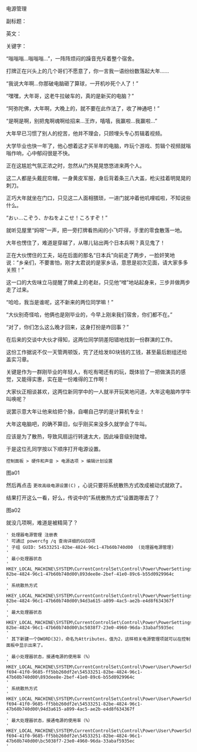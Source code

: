 电源管理

副标题：

英文：

关键字：



“嗡嗡嗡...嗡嗡嗡...”，一阵阵烦闷的躁音充斥着整个宿舍。

打牌正在兴头上的几个哥们不愿意了，你一言我一语纷纷数落起大年......



“我说大年啊...你那破电脑砸了算球，一开机吵死个人了！”

“嘿嘿，大年哥，这老牛拉破车的，真的是新买的电脑？”

“阿弥陀佛，大年啊，大晚上的，就不要在此作法了，收了神通吧！”

“是啊是啊，别把鬼啊魂啊给招来...王炸，嘻嘻，我赢啦...我赢啦...”



大年早已习惯了别人的挖苦，他并不理会，只顾埋头专心剪辑着视频。

大学毕业也快一年了，他心想着这才买半年的电脑，咋玩个游戏、剪辑个视频就嗡嗡作响，心中郁闷很是不快。



正在这尴尬气氛正浓之时，忽然从门外晃晃悠悠进来两个人。

这二人都是头戴屁帘帽，一身黄皮军服，身后背着条三八大盖，枪尖挂着明晃晃的刺刀。



正巧大年就坐在门口，只见这二人面相猥琐，一进门就冲着他叽哩呱啦，不知说些什么。

“おぃ…こぞう、かねをよこせ！ころすぞ！”

就听见屋里“妈呀”一声，把一旁打牌看热闹的小飞吓得，手里的零食散落一地。

大年也愣住了，难道是穿越了，从哪儿钻出两个日本兵啊？真见鬼了！



正在大伙愣住的工夫，站在后面的那名“日本兵”向前走了两步，一脸奸笑地说：“乡亲们，不要害怕，刚才太君说的是家乡话，意思是初次见面，请大家多多关照！”

这一口的大佐味立马提醒了牌桌上的老赵，只见他“噌”地站起身来，三步并做两步走了过来。



“哈哈，我当是谁呢，这不新来的两位同学嘛！”

“大伙别奇怪哈，他俩也是刚毕业的，今早上刚来我们宿舍，你们都不在。”

“对了，你们怎么这么晚才回来，这身打扮是咋回事？”



在后来的交谈中大伙才得知，这两位同学阴差阳错地找到一份群演的工作。

这份工作据说不仅一天管两顿饭，完了还给发80块钱的工钱，甚至最后剧组还给盖实习章。

关键是作为一群刚毕业的年轻人，有吃有喝还有的玩，既体验了一把做演员的感觉，又能得实惠，实在是一份难得的工作啊！



大家伙正相谈甚欢，这两位新同学中的一人就半开玩笑地问道，大年这电脑咋学牛叫唤呢？

说罢示意大年让他来给把个脉，自嘲自己学的是计算机专业！



大年这电脑吧，的确不算旧，似乎刚买来没多久就学会了牛叫。

应该是为了散热，导致风扇运行转速太大，因此噪音级别陡增。

于是这位孔同学按以下顺序打开电源设置。

```
控制面板 > 硬件和声音 > 电源选项 > 编辑计划设置
```

图a01



然后再点击 `更改高级电源设置(C)` ，心说只要将系统散热方式改成被动式就欧了。

结果打开这么一看，好么，传说中的“系统散热方式”设置跑哪去了？

图a02



就没几项啊，难道是被精简了？







```
' 处理器电源管理 注册表
' 可通过 powercfg /q 查询详细的GUID项
' 子组 GUID: 54533251-82be-4824-96c1-47b60b740d00  (处理器电源管理)
'
' 最小处理器状态
' HKEY_LOCAL_MACHINE\SYSTEM\CurrentControlSet\Control\Power\PowerSettings\54533251-82be-4824-96c1-47b60b740d00\893dee8e-2bef-41e0-89c6-b55d0929964c
'
' 系统散热方式
' HKEY_LOCAL_MACHINE\SYSTEM\CurrentControlSet\Control\Power\PowerSettings\54533251-82be-4824-96c1-47b60b740d00\94d3a615-a899-4ac5-ae2b-e4d8f634367f
'
' 最大处理器状态
' HKEY_LOCAL_MACHINE\SYSTEM\CurrentControlSet\Control\Power\PowerSettings\54533251-82be-4824-96c1-47b60b740d00\bc5038f7-23e0-4960-96da-33abaf5935ec
'
' 其下新建一个DWORD(32)，命名为Attributes，值为2，这样相关电源管理项就可以在控制面板中显示出来了。

```







```
' 最小处理器状态，接通电源的使用率（%）
'  HKEY_LOCAL_MACHINE\SYSTEM\CurrentControlSet\Control\Power\User\PowerSchemes\381b4222-f694-41f0-9685-ff5bb260df2e\54533251-82be-4824-96c1-47b60b740d00\893dee8e-2bef-41e0-89c6-b55d0929964c
'
' 系统散热方式
'  HKEY_LOCAL_MACHINE\SYSTEM\CurrentControlSet\Control\Power\User\PowerSchemes\381b4222-f694-41f0-9685-ff5bb260df2e\54533251-82be-4824-96c1-47b60b740d00\94d3a615-a899-4ac5-ae2b-e4d8f634367f
'
' 最大处理器状态，接通电源的使用率（%）
'  HKEY_LOCAL_MACHINE\SYSTEM\CurrentControlSet\Control\Power\User\PowerSchemes\381b4222-f694-41f0-9685-ff5bb260df2e\54533251-82be-4824-96c1-47b60b740d00\bc5038f7-23e0-4960-96da-33abaf5935ec
'
```



